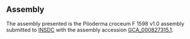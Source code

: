 

Assembly
--------

The assembly presented is the Piloderma croceum F 1598 v1.0 assembly
submitted to [INSDC](http://www.insdc.org) with the assembly accession
[GCA\_000827315.1](http://www.ebi.ac.uk/ena/data/view/GCA_000827315.1).
